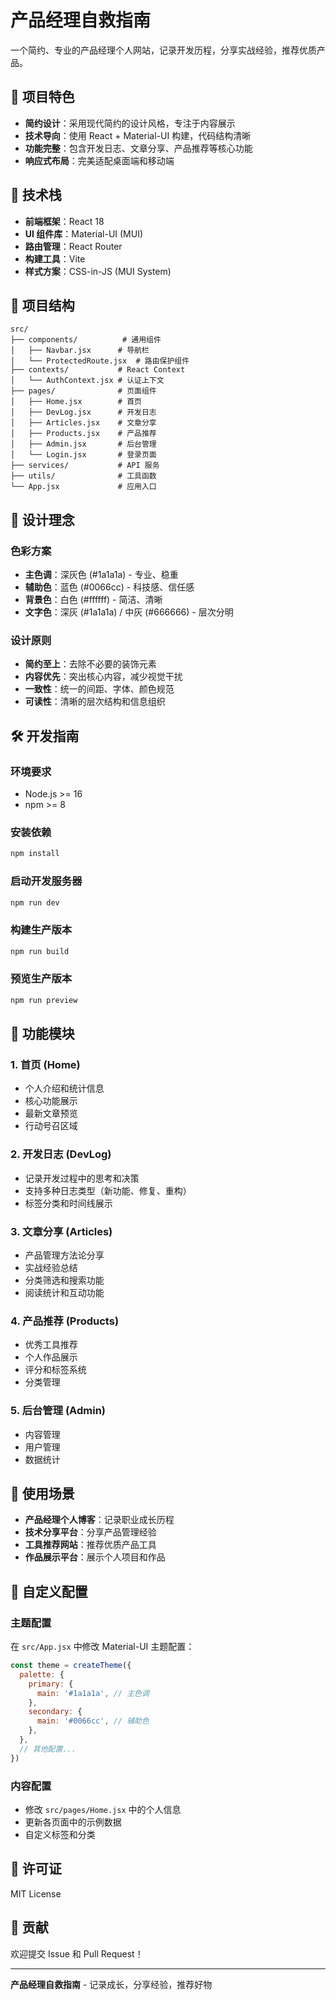 # 产品经理自救指南

一个简约、专业的产品经理个人网站，记录开发历程，分享实战经验，推荐优质产品。

## 🎯 项目特色

- **简约设计**：采用现代简约的设计风格，专注于内容展示
- **技术导向**：使用 React + Material-UI 构建，代码结构清晰
- **功能完整**：包含开发日志、文章分享、产品推荐等核心功能
- **响应式布局**：完美适配桌面端和移动端

## 🚀 技术栈

- **前端框架**：React 18
- **UI 组件库**：Material-UI (MUI)
- **路由管理**：React Router
- **构建工具**：Vite
- **样式方案**：CSS-in-JS (MUI System)

## 📁 项目结构

```
src/
├── components/          # 通用组件
│   ├── Navbar.jsx      # 导航栏
│   └── ProtectedRoute.jsx  # 路由保护组件
├── contexts/           # React Context
│   └── AuthContext.jsx # 认证上下文
├── pages/              # 页面组件
│   ├── Home.jsx        # 首页
│   ├── DevLog.jsx      # 开发日志
│   ├── Articles.jsx    # 文章分享
│   ├── Products.jsx    # 产品推荐
│   ├── Admin.jsx       # 后台管理
│   └── Login.jsx       # 登录页面
├── services/           # API 服务
├── utils/              # 工具函数
└── App.jsx             # 应用入口
```

## 🎨 设计理念

### 色彩方案
- **主色调**：深灰色 (#1a1a1a) - 专业、稳重
- **辅助色**：蓝色 (#0066cc) - 科技感、信任感
- **背景色**：白色 (#ffffff) - 简洁、清晰
- **文字色**：深灰 (#1a1a1a) / 中灰 (#666666) - 层次分明

### 设计原则
- **简约至上**：去除不必要的装饰元素
- **内容优先**：突出核心内容，减少视觉干扰
- **一致性**：统一的间距、字体、颜色规范
- **可读性**：清晰的层次结构和信息组织

## 🛠️ 开发指南

### 环境要求
- Node.js >= 16
- npm >= 8

### 安装依赖
```bash
npm install
```

### 启动开发服务器
```bash
npm run dev
```

### 构建生产版本
```bash
npm run build
```

### 预览生产版本
```bash
npm run preview
```

## 📱 功能模块

### 1. 首页 (Home)
- 个人介绍和统计信息
- 核心功能展示
- 最新文章预览
- 行动号召区域

### 2. 开发日志 (DevLog)
- 记录开发过程中的思考和决策
- 支持多种日志类型（新功能、修复、重构）
- 标签分类和时间线展示

### 3. 文章分享 (Articles)
- 产品管理方法论分享
- 实战经验总结
- 分类筛选和搜索功能
- 阅读统计和互动功能

### 4. 产品推荐 (Products)
- 优秀工具推荐
- 个人作品展示
- 评分和标签系统
- 分类管理

### 5. 后台管理 (Admin)
- 内容管理
- 用户管理
- 数据统计

## 🎯 使用场景

- **产品经理个人博客**：记录职业成长历程
- **技术分享平台**：分享产品管理经验
- **工具推荐网站**：推荐优质产品工具
- **作品展示平台**：展示个人项目和作品

## 🔧 自定义配置

### 主题配置
在 `src/App.jsx` 中修改 Material-UI 主题配置：

```javascript
const theme = createTheme({
  palette: {
    primary: {
      main: '#1a1a1a', // 主色调
    },
    secondary: {
      main: '#0066cc', // 辅助色
    },
  },
  // 其他配置...
})
```

### 内容配置
- 修改 `src/pages/Home.jsx` 中的个人信息
- 更新各页面中的示例数据
- 自定义标签和分类

## 📄 许可证

MIT License

## 🤝 贡献

欢迎提交 Issue 和 Pull Request！

---

**产品经理自救指南** - 记录成长，分享经验，推荐好物
